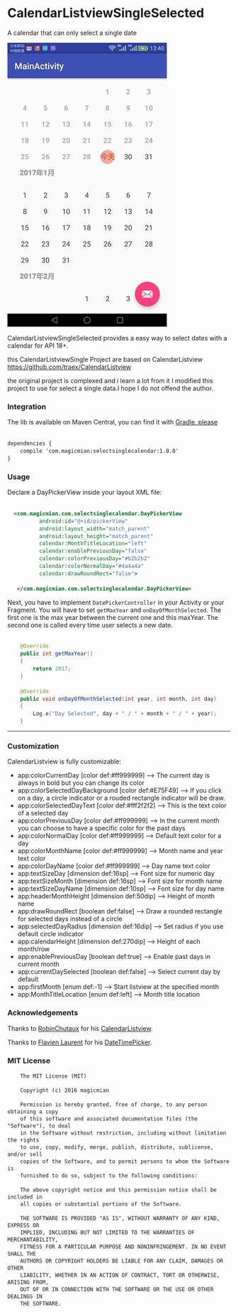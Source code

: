 # CalendarListviewSingleSelected
A calendar that can only select a single date


![CalendarListviewSingleSelected](https://github.com/magicmian/CalendarListviewSingleSelected/blob/master/header.jpg)

CalendarListviewSingleSelected provides a easy way to select dates with a calendar for API 18+.

this CalendarListviewSingle Project are based on CalendarListview
https://github.com/traex/CalendarListview


the original project is complexed and i learn a lot from it
I modified this project to use for select a single data.I hope I do not offend the author.

### Integration
The lib is available on Maven Central, you can find it with [Gradle, please](http://gradleplease.appspot.com/#calendarlistview)
``` xml

dependencies {
    compile 'com.magicmian:selectsinglecalendar:1.0.0'
}

```




### Usage

Declare a DayPickerView inside your layout XML file:

``` xml

  <com.magicmian.com.selectsinglecalendar.DayPickerView
          android:id="@+id/pickerView"
          android:layout_width="match_parent"
          android:layout_height="match_parent"
          calendar:MonthTitleLocation="left"
          calendar:enablePreviousDay="false"
          calendar:colorPreviousDay="#b2b2b2"
          calendar:colorNormalDay="#4a4a4a"
          calendar:drawRoundRect="false">

   </com.magicmian.com.selectsinglecalendar.DayPickerView>

```

Next, you have to implement `DatePickerController` in your Activity or your Fragment. You will have to set `getMaxYear` and `onDayOfMonthSelected`. The first one is the max year between the current one and this maxYear. The second one is called every time user selects a new date.

``` java

    @Override
    public int getMaxYear()
    {
        return 2017;
    }

    @Override
    public void onDayOfMonthSelected(int year, int month, int day)
    {
        Log.e("Day Selected", day + " / " + month + " / " + year);
    }

```

---
### Customization

CalendarListview is fully customizable:

* app:colorCurrentDay [color def:#ff999999] --> The current day is always in bold but you can change its color
* app:colorSelectedDayBackground [color def:#E75F49] --> If you click on a day, a circle indicator or a rouded rectangle indicator will be draw.
* app:colorSelectedDayText [color def:#fff2f2f2] --> This is the text color of a selected day
* app:colorPreviousDay [color def:#ff999999] --> In the current month you can choose to have a specific color for the past days
* app:colorNormalDay [color def:#ff999999] --> Default text color for a day
* app:colorMonthName [color def:#ff999999] --> Month name and year text color
* app:colorDayName [color def:#ff999999] --> Day name text color
* app:textSizeDay [dimension def:16sp] --> Font size for numeric day
* app:textSizeMonth [dimension def:16sp] --> Font size for month name
* app:textSizeDayName [dimension def:10sp] --> Font size for day name
* app:headerMonthHeight [dimension def:50dip] --> Height of month name
* app:drawRoundRect [boolean def:false] --> Draw a rounded rectangle for selected days instead of a circle
* app:selectedDayRadius [dimension def:16dip] --> Set radius if you use default circle indicator
* app:calendarHeight [dimension def:270dip] --> Height of each month/row
* app:enablePreviousDay [boolean def:true] --> Enable past days in current month
* app:currentDaySelected [boolean def:false] --> Select current day by default
* app:firstMonth [enum def:-1] --> Start listview at the specified month
* app:MonthTitleLocation [enum def:left] --> Month title location





### Acknowledgements
Thanks to [RobinChutaux](https://plus.google.com/+RobinChutaux) for his [CalendarListview](https://github.com/traex/CalendarListview).

Thanks to [Flavien Laurent](https://github.com/flavienlaurent) for his [DateTimePicker](https://github.com/flavienlaurent/datetimepicker).

### MIT License

```
    The MIT License (MIT)

    Copyright (c) 2016 magicmian

    Permission is hereby granted, free of charge, to any person obtaining a copy
    of this software and associated documentation files (the "Software"), to deal
    in the Software without restriction, including without limitation the rights
    to use, copy, modify, merge, publish, distribute, sublicense, and/or sell
    copies of the Software, and to permit persons to whom the Software is
    furnished to do so, subject to the following conditions:

    The above copyright notice and this permission notice shall be included in
    all copies or substantial portions of the Software.

    THE SOFTWARE IS PROVIDED "AS IS", WITHOUT WARRANTY OF ANY KIND, EXPRESS OR
    IMPLIED, INCLUDING BUT NOT LIMITED TO THE WARRANTIES OF MERCHANTABILITY,
    FITNESS FOR A PARTICULAR PURPOSE AND NONINFRINGEMENT. IN NO EVENT SHALL THE
    AUTHORS OR COPYRIGHT HOLDERS BE LIABLE FOR ANY CLAIM, DAMAGES OR OTHER
    LIABILITY, WHETHER IN AN ACTION OF CONTRACT, TORT OR OTHERWISE, ARISING FROM,
    OUT OF OR IN CONNECTION WITH THE SOFTWARE OR THE USE OR OTHER DEALINGS IN
    THE SOFTWARE.
```
